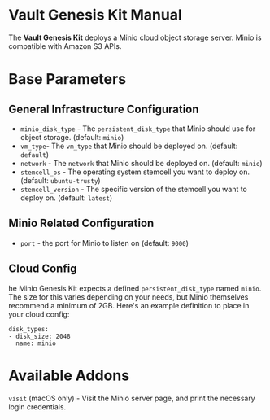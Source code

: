 # Vault Genesis Kit Manual

The **Vault Genesis Kit** deploys a Minio cloud object storage server. Minio is
compatible with Amazon S3 APIs.


# Base Parameters

## General Infrastructure Configuration
* `minio_disk_type` - The `persistent_disk_type` that Minio
  should use for object storage.  (default: `minio`)
* `vm_type`- The `vm_type` that Minio should be
  deployed on. (default: `default`) 
* `network` - The `network` that Minio should be
  deployed on. (default: `minio`)
* `stemcell_os` - The operating system stemcell you
  want to deploy on. (default: `ubuntu-trusty`)
* `stemcell_version` - The specific version of the stemcell
  you want to deploy on. (default: `latest`)

## Minio Related Configuration
* `port` -  the port for Minio to listen on  (default: `9000`)

## Cloud Config
he Minio Genesis Kit expects a defined `persistent_disk_type` named `minio`.
The size for this varies depending on your needs, but Minio themselves recommend
a minimum of 2GB. Here's an example definition to place in your cloud config:
```
disk_types:
- disk_size: 2048
  name: minio
```

# Available Addons
`visit` (macOS only) - Visit the Minio server page, and print the necessary
login credentials.